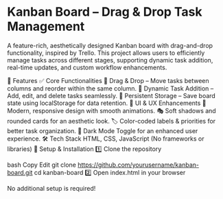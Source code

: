 # Kanban Board – Drag & Drop Task Management
A feature-rich, aesthetically designed Kanban board with drag-and-drop functionality, inspired by Trello. This project allows users to efficiently manage tasks across different stages, supporting dynamic task addition, real-time updates, and custom workflow enhancements.

🚀 Features
✅ Core Functionalities
🔹 Drag & Drop – Move tasks between columns and reorder within the same column.
🔹 Dynamic Task Addition – Add, edit, and delete tasks seamlessly.
🔹 Persistent Storage – Save board state using localStorage for data retention.
🎨 UI & UX Enhancements
🎨 Modern, responsive design with smooth animations.
🎭 Soft shadows and rounded cards for an aesthetic look.
🏷️ Color-coded labels & priorities for better task organization.
🌙 Dark Mode Toggle for an enhanced user experience.
🛠 Tech Stack
HTML, CSS, JavaScript (No frameworks or libraries)
📂 Setup & Installation
1️⃣ Clone the repository

bash
Copy
Edit
git clone https://github.com/yourusername/kanban-board.git
cd kanban-board
2️⃣ Open index.html in your browser

No additional setup is required!
